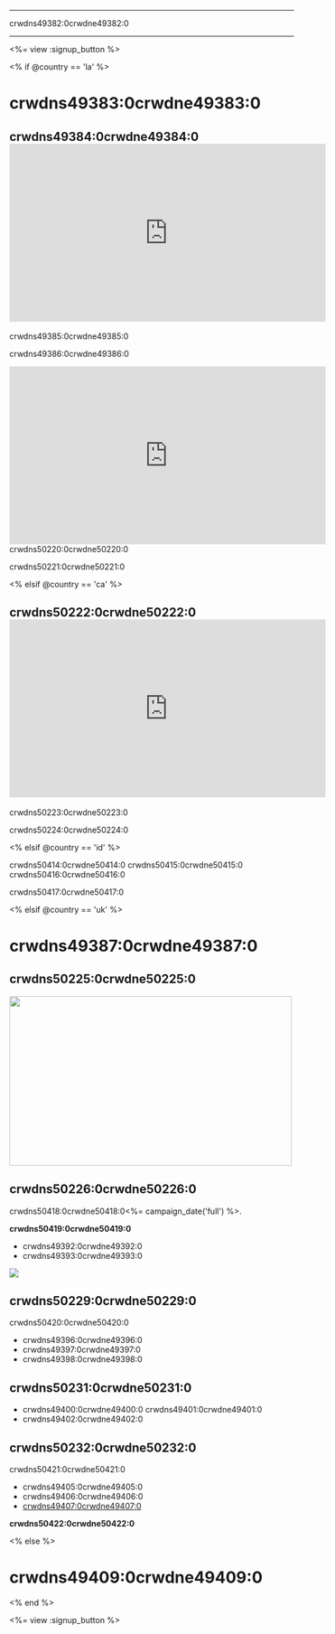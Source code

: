 * * *

crwdns49382:0crwdne49382:0

* * *

<%= view :signup_button %>

<% if @country == 'la' %>

# crwdns49383:0crwdne49383:0

## crwdns49384:0crwdne49384:0 <iframe width="560" height="315" src="https://www.youtube.com/embed/HrBh2165KjE" frameborder="0" allowfullscreen></iframe>
crwdns49385:0crwdne49385:0

crwdns49386:0crwdne49386:0

  
 <iframe width="560" height="315" src="https://www.youtube.com/embed/_vq6Wpb-WyQ" frameborder="0" allowfullscreen></iframe>
crwdns50220:0crwdne50220:0

crwdns50221:0crwdne50221:0

<% elsif @country == 'ca' %>

## crwdns50222:0crwdne50222:0 <iframe width="560" height="315" src="https://www.youtube.com/embed/k3cg1e27zQM" frameborder="0" allowfullscreen></iframe>
crwdns50223:0crwdne50223:0

crwdns50224:0crwdne50224:0

<% elsif @country == 'id' %>

crwdns50414:0crwdne50414:0 crwdns50415:0crwdne50415:0 crwdns50416:0crwdne50416:0

crwdns50417:0crwdne50417:0

<% elsif @country == 'uk' %>

# crwdns49387:0crwdne49387:0

## crwdns50225:0crwdne50225:0

[<img width="500" height="300" src="<%= localized_image('/images/corporations.png') %>" />](<%= localized_file('/files/corporations.pdf') %>)

## crwdns50226:0crwdne50226:0

crwdns50418:0crwdne50418:0<%= campaign_date('full') %>.

**crwdns50419:0crwdne50419:0**

  * crwdns49392:0crwdne49392:0
  * crwdns49393:0crwdne49393:0

[![](https://uk.code.org/images/tutorials.png)](https://uk.code.org/learn)

## crwdns50229:0crwdne50229:0

crwdns50420:0crwdne50420:0

  * crwdns49396:0crwdne49396:0
  * crwdns49397:0crwdne49397:0 
  * crwdns49398:0crwdne49398:0

## crwdns50231:0crwdne50231:0

  * crwdns49400:0crwdne49400:0 crwdns49401:0crwdne49401:0
  * crwdns49402:0crwdne49402:0

## crwdns50232:0crwdne50232:0

crwdns50421:0crwdne50421:0

  * crwdns49405:0crwdne49405:0
  * crwdns49406:0crwdne49406:0
  * [crwdns49407:0crwdne49407:0](https://www.youtube.com/watch?v=6XvmhE1J9PY)

**crwdns50422:0crwdne50422:0**

<% else %>

# crwdns49409:0crwdne49409:0

<% end %>

<%= view :signup_button %>